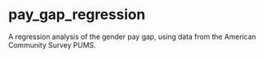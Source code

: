 # pay_gap_regression
A regression analysis of the gender pay gap, using data from the American Community Survey PUMS.
